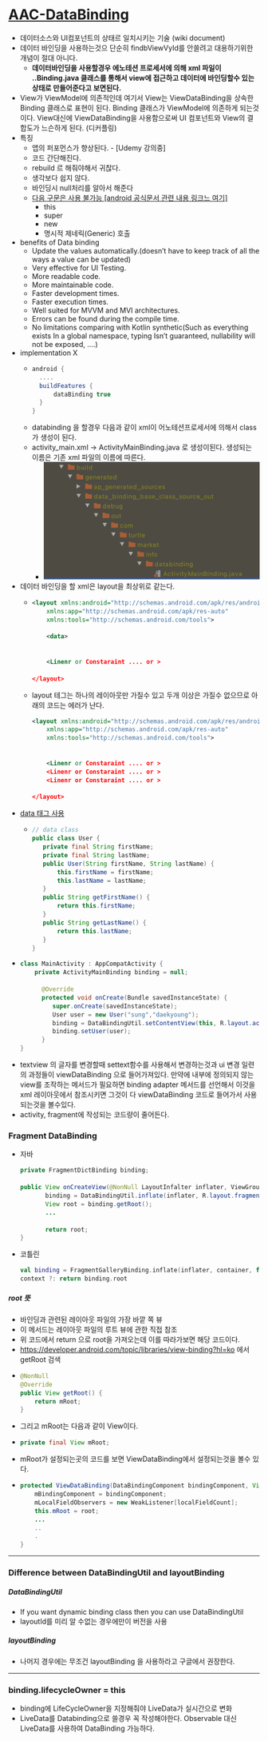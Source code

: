 [AAC-DataBinding](https://developer.android.com/topic/libraries/data-binding?hl=ko)
===
* 데이터소스와 UI컴포넌트의 상태르 일치시키는 기술 (wiki document)
* 데이터 바인딩을 사용하는것으 단순히 findbViewVyId를 안쓸려고 대용하기위한 개념이 절대 아니다.
  * **데이터바인딩을 사용할경우 에노테션 프로세서에 의해 xml 파일이 ..Binding.java 클래스를 통해서 view에 접근하고 데이터에 바인딩할수 있는 상태로 만들어준다고 보면된다.**
* View가 ViewModel에 의존적인데 여기서 View는 ViewDataBinding을 상속한 Binding 클래스로 표현이 된다. Binding 클래스가 ViewModel에 의존하게 되는것이다.
View대신에 ViewDataBinding을 사용함으로써 UI 컴포넌트와 View의 결합도가 느슨하게 된다. (디커플링)
* 특징
  * 앱의 퍼포먼스가 향상된다. - [Udemy 강의중]
  * 코드 간단해진다.
  * rebuild 르 해줘야해서 귀찮다.
  * 생각보다 쉽지 않다.
  * 바인딩시 null처리를 알아서 해준다
  * [다음 구문은 사용 불가능 [android 공식문서 관련 내용 링크느 여기]](https://developer.android.com/topic/libraries/data-binding/expressions#missing_operations)
    * this
    * super
    * new
    * 명시적 제네릭(Generic) 호출
* benefits of Data binding
  * Update the values automatically.(doesn’t have to keep track of all the ways a value can be updated)
  * Very effective for UI Testing.
  * More readable code.
  * More maintainable code.
  * Faster development times.
  * Faster execution times.
  * Well suited for MVVM and MVI architectures.
  * Errors can be found during the compile time.
  * No limitations comparing with Kotlin synthetic(Such as everything exists In a global namespace, typing Isn’t guaranteed,  nullability will not be exposed, ....)
* implementation X
  * ```gradle
    android {
      ....
      buildFeatures {
          dataBinding true
      }
    }
  * databinding 을 할경우 다음과 같이 xml이 어노테션프로세서에 의해서 class 가 생성이 된다.
  * activity_main.xml -> ActivityMainBinding.java 로 생성이된다. 생성되는 이름은 기존 xml 파일의 이름에 따른다.
    * ![](img/after_databinding_mainclass.png)
* 데이터 바인딩을 할 xml은 layout을 최상위로 같는다.
  * ```xml
    <layout xmlns:android="http://schemas.android.com/apk/res/android"
        xmlns:app="http://schemas.android.com/apk/res-auto"
        xmlns:tools="http://schemas.android.com/tools">
        
        <data>
        
        
        <Linenr or Constaraint .... or >
    
    </layout>
  * layout 테그는 하나의 레이아웃만 가질수 있고 두개 이상은 가질수 없으므로 아래의 코드는 에러가 난다.
    ```xml
    <layout xmlns:android="http://schemas.android.com/apk/res/android"
        xmlns:app="http://schemas.android.com/apk/res-auto"
        xmlns:tools="http://schemas.android.com/tools">
        
        
        <Linenr or Constaraint .... or >
        <Linenr or Constaraint .... or >
        <Linenr or Constaraint .... or >
    
    </layout>
* [data 태그 사용](https://developer.android.com/topic/libraries/data-binding/expressions?hl=ko#java)
  * ```java
    // data class
    public class User {
       private final String firstName;
       private final String lastName;
       public User(String firstName, String lastName) {
           this.firstName = firstName;
           this.lastName = lastName;
       }
       public String getFirstName() {
           return this.firstName;
       }
       public String getLastName() {
           return this.lastName;
       }
    }

* ```java
  class MainActivity : AppCompatActivity {
      private ActivityMainBinding binding = null;
    
        @Override
        protected void onCreate(Bundle savedInstanceState) {
           super.onCreate(savedInstanceState);
           User user = new User("sung","daekyoung");
           binding = DataBindingUtil.setContentView(this, R.layout.activity_main);
           binding.setUser(user);
        }
  }

* textview 의 글자를 변경할때 settext함수를 사용해서 변경하는것과 ui 변경 일련의 과정들이 viewDataBinding 으로 들어가져있다. 만약에 내부에 정의되지 않는 view를 조작하는 메서드가 필요하면 binding adapter 메서드를 선언해서 이것을 xml 레이아웃에서 참조시키면 그것이 다 viewDataBinding 코드로 들어가서 사용되는것을 볼수있다.
* activity, fragment에 작성되는 코드량이 줄어든다.

### Fragment DataBinding
* 자바
  ```java
  private FragmentDictBinding binding;
 
  public View onCreateView(@NonNull LayoutInfalter inflater, ViewGroup containter, Bundle savedInstance) {
         binding = DataBindingUtil.inflate(inflater, R.layout.fragment_dict, container, false);
         View root = binding.getRoot();
         ...
         
         return root;
  }
* 코틀린
  ```kotlin
  val binding = FragmentGalleryBinding.inflate(inflater, container, false)
  context ?: return binding.root
##### root 뜻
* 바인딩과 관련된 레이아웃 파일의 가장 바깥 쪽 뷰
* 이 메서드는 레이아웃 파일의 루트 뷰에 관한 직접 참조
* 위 코드에서 return 으로 root을 가져오는데 이를 따라가보면 해당 코드이다.
* https://developer.android.com/topic/libraries/view-binding?hl=ko 에서 getRoot 검색
* ```java
  @NonNull
  @Override
  public View getRoot() {
      return mRoot;
  }
* 그리고 mRoot는 다음과 같이 View이다.
* ```java
  private final View mRoot;
* mRoot가 설정되는곳의 코드를 보면 ViewDataBinding에서 설정되는것을 볼수 있다.
* ```java
  protected ViewDataBinding(DataBindingComponent bindingComponent, View root, int localFieldCount) {
      mBindingComponent = bindingComponent;
      mLocalFieldObservers = new WeakListener[localFieldCount];
      this.mRoot = root;
      ...
      ..
      .
  }
---
### Difference between DataBindingUtil and layoutBinding
##### DataBindingUtil
* If you want dynamic binding class then you can use DataBindingUtil
* layoutId를 미리 알 수없는 경우에만이 버전을 사용
##### layoutBinding
* 나머지 경우에는 무조건 layoutBinding 을 사용하라고 구글에서 권장한다.
---
### binding.lifecycleOwner = this 
* binding에 LifeCycleOwner을 지정해줘야 LiveData가 실시간으로 변화
* LiveData를 Databinding으로 쓸경우 꼭 작성해야한다. Observable 대신 LiveData를 사용하여 DataBinding 가능하다.
         
